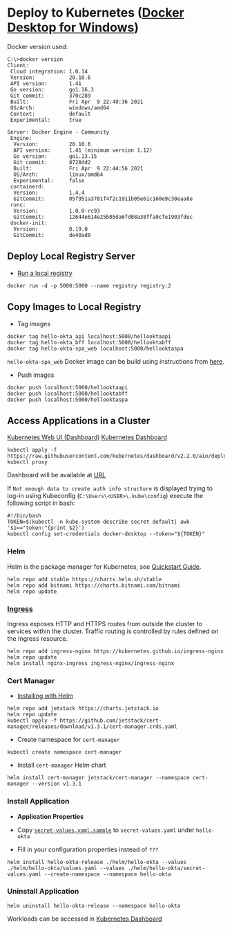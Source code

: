 # Deploy to Kubernetes ([Docker Desktop for Windows](https://hub.docker.com/editions/community/docker-ce-desktop-windows))

Docker version used:
```
C:\>docker version
Client:
 Cloud integration: 1.0.14
 Version:           20.10.6
 API version:       1.41
 Go version:        go1.16.3
 Git commit:        370c289
 Built:             Fri Apr  9 22:49:36 2021
 OS/Arch:           windows/amd64
 Context:           default
 Experimental:      true

Server: Docker Engine - Community
 Engine:
  Version:          20.10.6
  API version:      1.41 (minimum version 1.12)
  Go version:       go1.13.15
  Git commit:       8728dd2
  Built:            Fri Apr  9 22:44:56 2021
  OS/Arch:          linux/amd64
  Experimental:     false
 containerd:
  Version:          1.4.4
  GitCommit:        05f951a3781f4f2c1911b05e61c160e9c30eaa8e
 runc:
  Version:          1.0.0-rc93
  GitCommit:        12644e614e25b05da6fd08a38ffa0cfe1903fdec
 docker-init:
  Version:          0.19.0
  GitCommit:        de40ad0
```

## Deploy Local Registry Server

- [Run a local registry](https://docs.docker.com/registry/)
```
docker run -d -p 5000:5000 --name registry registry:2
```

## Copy Images to Local Registry

- Tag images 
```
docker tag hello-okta_api localhost:5000/hellooktaapi
docker tag hello-okta_bff localhost:5000/hellooktabff
docker tag hello-okta-spa_web localhost:5000/hellooktaspa
```
`hello-okta-spa_web` Docker image can be build using instructions from [here](https://github.com/gennadyyonov/hello-okta-spa).

- Push images
```
docker push localhost:5000/hellooktaapi
docker push localhost:5000/hellooktabff
docker push localhost:5000/hellooktaspa
```

## Access Applications in a Cluster

[Kubernetes Web UI (Dashboard)](https://kubernetes.io/docs/tasks/access-application-cluster/web-ui-dashboard/)
[Kubernetes Dashboard](https://github.com/kubernetes/dashboard)

```
kubectl apply -f https://raw.githubusercontent.com/kubernetes/dashboard/v2.2.0/aio/deploy/recommended.yaml
kubectl proxy
```
Dashboard will be available at [URL](http://localhost:8001/api/v1/namespaces/kubernetes-dashboard/services/https:kubernetes-dashboard:/proxy/)

If `Not enough data to create auth info structure` is displayed trying to log-in using Kubeconfig (`C:\Users\<USER>\.kube\config`)
execute the following script in bash:
```
#!/bin/bash
TOKEN=$(kubectl -n kube-system describe secret default| awk '$1=="token:"{print $2}')
kubectl config set-credentials docker-desktop --token="${TOKEN}"
```

### Helm

Helm is the package manager for Kubernetes, see [Quickstart Guide](https://helm.sh/docs/intro/quickstart/).
```
helm repo add stable https://charts.helm.sh/stable
helm repo add bitnami https://charts.bitnami.com/bitnami
helm repo update
```

### [Ingress](https://kubernetes.io/docs/concepts/services-networking/ingress/)

Ingress exposes HTTP and HTTPS routes from outside the cluster to services within the cluster. Traffic routing is controlled by rules defined on the Ingress resource.

```
helm repo add ingress-nginx https://kubernetes.github.io/ingress-nginx
helm repo update
helm install nginx-ingress ingress-nginx/ingress-nginx
```

### Cert Manager

- [Installing with Helm](https://cert-manager.io/docs/installation/kubernetes/#installing-with-helm)
```
helm repo add jetstack https://charts.jetstack.io
helm repo update
kubectl apply -f https://github.com/jetstack/cert-manager/releases/download/v1.3.1/cert-manager.crds.yaml
```

- Create namespace for `cert-manager`
```
kubectl create namespace cert-manager
```

- Install `cert-manager` Helm chart
```
helm install cert-manager jetstack/cert-manager --namespace cert-manager --version v1.3.1
```

### Install Application

- **Application Properties**

- Copy [`secret-values.yaml.sample`](hello-okta/secret-values.yaml.sample) to `secret-values.yaml` under `hello-okta`
- Fill in your configuration properties instead of `???`
```
helm install hello-okta-release ./helm/hello-okta --values ./helm/hello-okta/values.yaml --values ./helm/hello-okta/secret-values.yaml --create-namespace --namespace hello-okta
```

### Uninstall Application
```
helm uninstall hello-okta-release --namespace hello-okta
```

Workloads can be accessed in [Kubernetes Dashboard](http://localhost:8001/api/v1/namespaces/kubernetes-dashboard/services/https:kubernetes-dashboard:/proxy/#/overview?namespace=hello-okta)